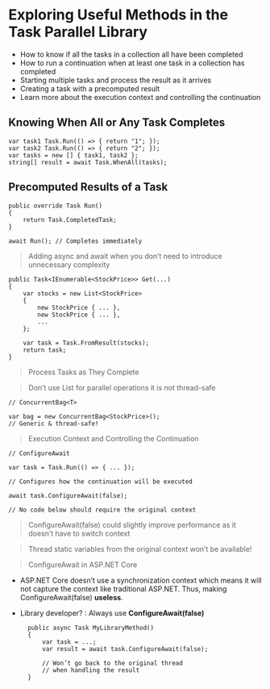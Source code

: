# Exploring Useful Methods in the Task Parallel Library

- How to know if all the tasks in a collection all have been completed
- How to run a continuation when at least one task in a collection has completed
- Starting multiple tasks and process the result as it arrives
- Creating a task with a precomputed result 
- Learn more about the execution context and controlling the continuation

## Knowing When All or Any Task Completes

    var task1 Task.Run(() => { return "1"; });
    var task2 Task.Run(() => { return "2"; });
    var tasks = new [] { task1, task2 };
    string[] result = await Task.WhenAll(tasks);

## Precomputed Results of a Task

    public override Task Run()
    {
        return Task.CompletedTask;
    }

    await Run(); // Completes immediately

> Adding async and await when you don’t need to introduce unnecessary complexity

    public Task<IEnumerable<StockPrice>> Get(...)
    {
        var stocks = new List<StockPrice>
        {
            new StockPrice { ... },
            new StockPrice { ... },
            ...
        };

        var task = Task.FromResult(stocks);
        return task;
    }

> Process Tasks as They Complete

> Don’t use List<T> for parallel operations it is not thread-safe

    // ConcurrentBag<T>

    var bag = new ConcurrentBag<StockPrice>();
    // Generic & thread-safe!

> Execution Context and Controlling the Continuation

    // ConfigureAwait

    var task = Task.Run(() => { ... });

    // Configures how the continuation will be executed

    await task.ConfigureAwait(false);

    // No code below should require the original context

> ConfigureAwait(false) could slightly improve performance as it doesn’t have to switch context

> Thread static variables from the original context won’t be available!

> ConfigureAwait in ASP.NET Core

- ASP.NET Core doesn’t use a synchronization context which means it will not capture the context like traditional ASP.NET.
Thus, making ConfigureAwait(false) **useless**.

- Library developer? : Always use **ConfigureAwait(false)**


        public async Task MyLibraryMethod()
        {
            var task = ...;
            var result = await task.ConfigureAwait(false);
            
            // Won’t go back to the original thread
            // when handling the result
        }